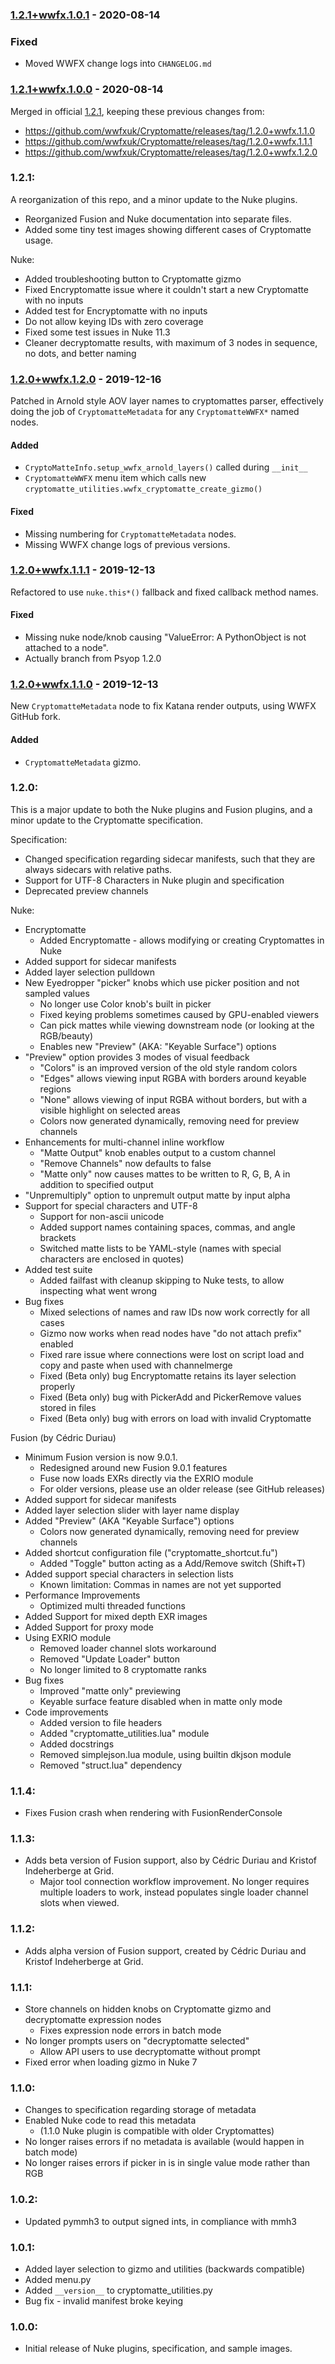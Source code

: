 ### [1.2.1+wwfx.1.0.1] - 2020-08-14

[1.2.1+wwfx.1.0.1]: https://github.com/wwfxuk/Cryptomatte/compare/1.2.1+wwfx.1.0.0...1.2.1+wwfx.1.0.1

### Fixed

- Moved WWFX change logs into `CHANGELOG.md`


### [1.2.1+wwfx.1.0.0] - 2020-08-14

[1.2.1+wwfx.1.0.0]: https://github.com/wwfxuk/Cryptomatte/compare/1.2.1...1.2.1+wwfx.1.0.0

Merged in official [1.2.1](https://github.com/Psyop/Cryptomatte/compare/1.2.0...1.2.1), 
keeping these previous changes from:

- https://github.com/wwfxuk/Cryptomatte/releases/tag/1.2.0+wwfx.1.1.0
- https://github.com/wwfxuk/Cryptomatte/releases/tag/1.2.0+wwfx.1.1.1
- https://github.com/wwfxuk/Cryptomatte/releases/tag/1.2.0+wwfx.1.2.0


### 1.2.1:

A reorganization of this repo, and a minor update to the Nuke plugins.

* Reorganized Fusion and Nuke documentation into separate files. 
* Added some tiny test images showing different cases of Cryptomatte usage.

Nuke:

* Added troubleshooting button to Cryptomatte gizmo
* Fixed Encryptomatte issue where it couldn't start a new Cryptomatte with no inputs
* Added test for Encryptomatte with no inputs
* Do not allow keying IDs with zero coverage
* Fixed some test issues in Nuke 11.3
* Cleaner decryptomatte results, with maximum of 3 nodes in sequence, no dots, and better naming

### [1.2.0+wwfx.1.2.0] - 2019-12-16

[1.2.0+wwfx.1.2.0]: https://github.com/wwfxuk/Cryptomatte/compare/1.2.0+wwfx.1.1.1...1.2.0+wwfx.1.2.0

Patched in Arnold style AOV layer names to cryptomattes parser, effectively
doing the job of `CryptomatteMetadata` for any `CryptomatteWWFX*` named nodes.

#### Added

- `CryptoMatteInfo.setup_wwfx_arnold_layers()` called during `__init__`
- `CryptomatteWWFX` menu item which calls new
  `cryptomatte_utilities.wwfx_cryptomatte_create_gizmo()`

#### Fixed

- Missing numbering for `CryptomatteMetadata` nodes.
- Missing WWFX change logs of previous versions.


### [1.2.0+wwfx.1.1.1] - 2019-12-13

[1.2.0+wwfx.1.1.1]: https://github.com/wwfxuk/Cryptomatte/compare/1.2.0+wwfx.1.1.0...1.2.0+wwfx.1.1.1

Refactored to use `nuke.this*()` fallback and fixed callback method names.

#### Fixed

- Missing nuke node/knob causing "ValueError: A PythonObject is not attached
  to a node".
- Actually branch from Psyop 1.2.0


### [1.2.0+wwfx.1.1.0] - 2019-12-13

[1.2.0+wwfx.1.1.0]: https://github.com/wwfxuk/Cryptomatte/compare/1.2.0...1.2.0+wwfx.1.1.0

New `CryptomatteMetadata` node to fix Katana render outputs, using WWFX
GitHub fork.

#### Added

- `CryptomatteMetadata` gizmo.

### 1.2.0:

This is a major update to both the Nuke plugins and Fusion plugins, and a minor update to the Cryptomatte specification. 

Specification:

* Changed specification regarding sidecar manifests, such that they are always sidecars with relative paths.
* Support for UTF-8 Characters in Nuke plugin and specification
* Deprecated preview channels

Nuke:

* Encryptomatte
  * Added Encryptomatte - allows modifying or creating Cryptomattes in Nuke
* Added support for sidecar manifests
* Added layer selection pulldown
* New Eyedropper "picker" knobs which use picker position and not sampled values
  * No longer use Color knob's built in picker
  * Fixed keying problems sometimes caused by GPU-enabled viewers
  * Can pick mattes while viewing downstream node (or looking at the RGB/beauty)
  * Enables new "Preview" (AKA: "Keyable Surface") options
* "Preview" option provides 3 modes of visual feedback
  * "Colors" is an improved version of the old style random colors
  * "Edges" allows viewing input RGBA with borders around keyable regions
  * "None" allows viewing of input RGBA without borders, but with a visible highlight on selected areas
  * Colors now generated dynamically, removing need for preview channels
* Enhancements for multi-channel inline workflow
  * "Matte Output" knob enables output to a custom channel
  * "Remove Channels" now defaults to false
  * "Matte only" now causes mattes to be written to R, G, B, A in addition to specified output
* "Unpremultiply" option to unpremult output matte by input alpha
* Support for special characters and UTF-8
  * Support for non-ascii unicode
  * Added support names containing spaces, commas, and angle brackets
  * Switched matte lists to be YAML-style (names with special characters are enclosed in quotes)
* Added test suite
  * Added failfast with cleanup skipping to Nuke tests, to allow inspecting what went wrong
* Bug fixes
  * Mixed selections of names and raw IDs now work correctly for all cases
  * Gizmo now works when read nodes have "do not attach prefix" enabled
  * Fixed rare issue where connections were lost on script load and copy and paste when used with channelmerge
  * Fixed (Beta only) bug Encryptomatte retains its layer selection properly
  * Fixed (Beta only) bug with PickerAdd and PickerRemove values stored in files
  * Fixed (Beta only) bug with errors on load with invalid Cryptomatte

Fusion (by C&eacute;dric Duriau)

* Minimum Fusion version is now 9.0.1.
  * Redesigned around new Fusion 9.0.1 features
  * Fuse now loads EXRs directly via the EXRIO module
  * For older versions, please use an older release (see GitHub releases)
* Added support for sidecar manifests
* Added layer selection slider with layer name display
* Added "Preview" (AKA "Keyable Surface") options
  * Colors now generated dynamically, removing need for preview channels
* Added shortcut configuration file ("cryptomatte_shortcut.fu")
  * Added "Toggle" button acting as a Add/Remove switch (Shift+T)
* Added support special characters in selection lists
  * Known limitation: Commas in names are not yet supported
* Performance Improvements
  * Optimized multi threaded functions
* Added Support for mixed depth EXR images
* Added Support for proxy mode
* Using EXRIO module
  * Removed loader channel slots workaround
  * Removed "Update Loader" button
  * No longer limited to 8 cryptomatte ranks
* Bug fixes
  * Improved "matte only" previewing
  * Keyable surface feature disabled when in matte only mode
* Code improvements
  * Added version to file headers
  * Added "cryptomatte_utilities.lua" module
  * Added docstrings
  * Removed simplejson.lua module, using builtin dkjson module
  * Removed "struct.lua" dependency

### 1.1.4: 

* Fixes Fusion crash when rendering with FusionRenderConsole

### 1.1.3:

* Adds beta version of Fusion support, also by C&eacute;dric Duriau and Kristof Indeherberge at Grid.
  * Major tool connection workflow improvement. No longer requires multiple loaders to work, instead populates single loader channel slots when viewed. 

### 1.1.2:

* Adds alpha version of Fusion support, created by C&eacute;dric Duriau and Kristof Indeherberge at Grid.

### 1.1.1:

* Store channels on hidden knobs on Cryptomatte gizmo and decryptomatte expression nodes
  * Fixes expression node errors in batch mode
* No longer prompts users on "decryptomatte selected"
  * Allow API users to use decryptomatte without prompt
* Fixed error when loading gizmo in Nuke 7

### 1.1.0:

* Changes to specification regarding storage of metadata
* Enabled Nuke code to read this metadata
  * (1.1.0 Nuke plugin is compatible with older Cryptomattes)
* No longer raises errors if no metadata is available (would happen in batch mode)
* No longer raises errors if picker in is in single value mode rather than RGB

### 1.0.2:

* Updated pymmh3 to output signed ints, in compliance with mmh3

### 1.0.1: 

* Added layer selection to gizmo and utilities (backwards compatible)
* Added menu.py
* Added `__version__` to cryptomatte_utilities.py
* Bug fix - invalid manifest broke keying

### 1.0.0: 

* Initial release of Nuke plugins, specification, and sample images.